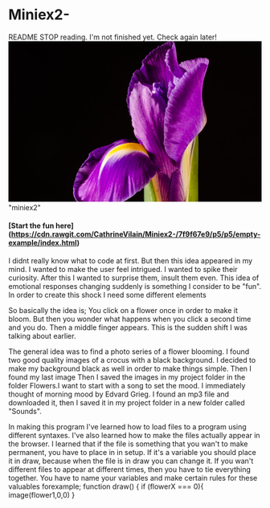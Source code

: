 # Miniex2-
README 
STOP reading. I'm not finished yet. Check again later! 
![alt text](miniex2.PNG) "miniex2"
#### [Start the fun here] (https://cdn.rawgit.com/CathrineVilain/Miniex2-/7f9f67e9/p5/p5/empty-example/index.html)
I didnt really know what to code at first. But then this idea appeared in my mind. I wanted to make the user feel intrigued. I wanted to spike their curiosity. After this I wanted to surprise them, insult them even. This idea of emotional responses changing suddenly is something I consider to be "fun".  In order to create this shock I need some different elements 

So basically the idea is; You click on a flower once in order to make it bloom. But then you wonder what happens when you click a second time and you do. Then a middle finger appears. This is the sudden shift I was talking about earlier. 

The general idea was to find a photo series of a flower blooming. I found two good quality images of a crocus with a black background. I decided to make my background black as well in order to make things simple. Then I found my last image   Then I saved the images in my project folder in the folder Flowers.I want to start with a song to set the mood. I immediately thought of morning mood by Edvard Grieg. I found an mp3 file and downloaded it, then I saved it in my project folder in a new folder called "Sounds". 

In making this program I've learned how to load files to a program using different syntaxes. I've also learned how to make the files actually appear in the browser. I learned that if the file is something that you wan't to make permanent, you have to place in in setup. If it's a variable you should place it in draw, because when the file is in draw you can change it. If you wan't different files to appear at different times, then you have to tie everything together. You have to name your variables and make certain rules for these valuables forexample; 
function draw() {
  if (flowerX === 0){
    image(flower1,0,0)
  }
  
